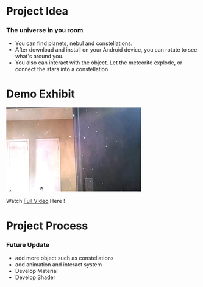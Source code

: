 <!doctype HTML>
<html>
  <script src="https://aframe.io/releases/0.6.1/aframe.min.js"></script>
  <script src="https://cdn.rawgit.com/jeromeetienne/AR.js/1.6.0/aframe/build/aframe-ar.js"></script>
  <body style='margin : 0px; overflow: hidden;'>
    <a-scene embedded arjs='sourceType: webcam;'>
      <a-box position='0 0.5 0' material='opacity: 0.5;'></a-box>
      <a-marker-camera preset = 'hiro'></a-marker-camera>
    </a-scene>
  </body>
</html>


# Project Idea
### The universe in you room

- You can find planets, nebul and constellations.
- After download and install on your Android device, you can rotate to see what's around you.
- You also can interact with the object. Let the meteorite explode, or connect the stars into a constellation.




# Demo Exhibit

![img](https://github.com/BRANDDY/unityAR/raw/gh-pages/docs/assets/demo.png)

Watch [Full Video](https://drive.google.com/file/d/1GZh5S8cb0CitseI6WiguvvhZbLj8uNk5/view?usp=sharing) Here !


# Project Process

### Future Update

- add more object such as constellations
- add animation and interact system
- Develop Material
- Develop Shader
